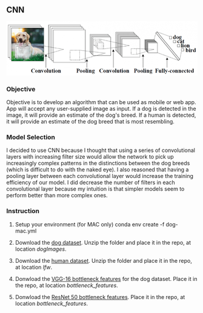 ## CNN

<img src="images/CNN.png">

### Objective
Objective is to develop an algorithm that can be used as mobile or web app. App will accept any user-supplied image as input. If a dog is detected in the image, it will provide an estimate of the dog's breed. If a human is detected, it will provide an estimate of the dog breed that is most resembling. 

### Model Selection
I decided to use CNN because I thought that using a series of convolutional layers with increasing filter size would allow the network to pick up increasingly complex patterns in the distinctions between the dog breeds (which is difficult to do with the naked eye). I also reasoned that having a pooling layer between each convolutional layer would increase the training efficiency of our model. I did decrease the number of filters in each convolutional layer because my intuition is that simpler models seem to perform better than more complex ones.

### Instruction
1. Setup your environment (for MAC only)
conda env create -f dog-mac.yml 

2. Download the [dog dataset](https://s3-us-west-1.amazonaws.com/udacity-aind/dog-project/dogImages.zip). Unzip the folder and place it in the repo, at location *dogImages*.

3. Download the [human dataset](https://s3-us-west-1.amazonaws.com/udacity-aind/dog-project/lfw.zip). Unzip the folder and place it in the repo, at location *lfw*. 

4. Donwload the [VGG-16 bottleneck features](https://s3-us-west-1.amazonaws.com/udacity-aind/dog-project/DogVGG16Data.npz) for the dog dataset. Place it in the repo, at location *bottleneck_features*.

5. Donwload the [ResNet 50 bottleneck features](https://s3-us-west-1.amazonaws.com/udacity-aind/dog-project/DogResNet50Data.npz). Place it in the repo, at location *bottleneck_features*.



